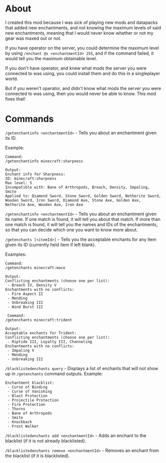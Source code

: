 # About
I created this mod because I was sick of playing
new mods and datapacks that added new enchantments,
and not knowing the maximum levels of said new enchantments,
meaning that I would never know whether or not my gear was
maxed out or not.

If you have operator on the server, you could determine
the maximum level by using `/enchant @s <enchantmentId> 255`,
and if the command failed, it would tell you the maximum
obtainable level.

If you don't have operator, and knew what mods the server
you were connected to was using, you could install them
and do this in a singleplayer world.

But if you weren't operator, and didn't know what mods
the server you were connected to was using, then you would
never be able to know. This mod fixes that!

# Commands
`/getenchantinfo <enchantmentId>` - Tells you about an enchantment given its ID.

Example:
```text
Command:
/getenchantinfo minecraft:sharpness

Output:
Enchant info for Sharpness:
ID: minecraft:sharpness
Max level: 5
Incompatible with: Bane of Arthropods, Breach, Density, Impaling, Smite
Applied to: Diamond Sword, Stone Sword, Golden Sword, Netherite Sword, Wooden Sword, Iron Sword, Diamond Axe, Stone Axe, Golden Axe, Netherite Axe, Wooden Axe, Iron Axe
```

`/getenchantinfo <enchantmentId>` - Tells you about an enchantment given its name.
If one match is found, it will tell you about that match.
If more than one match is found, it will tell you the names and IDs of the enchantments,
so that you can decide which one you want to know more about.

`/getenchants [<itemId>]` - Tells you the acceptable enchants
for any item given its ID (currently held item if left blank).

Examples:
```text
Command:
/getenchants minecraft:mace

Output:
Conflicting enchantments (choose one per list):
 - Breach IV, Density V
Enchantments with no conflicts:
 - Fire Aspect II
 - Mending
 - Unbreaking III
 - Wind Burst III
 
 Command:
/getenchants minecraft:trident

Output:
Acceptable enchants for Trident:
Conflicting enchantments (choose one per list):
 - Riptide III, Loyalty III, Channeling
Enchantments with no conflicts:
 - Impaling V
 - Mending
 - Unbreaking III
```

`/blacklistedenchants query` - Displays a list of enchants that will not show up in `/getenchants` command outputs.
Example:
```text
Enchantment blacklist:
 - Curse of Binding
 - Curse of Vanishing
 - Blast Protection
 - Projectile Protection
 - Fire Protection
 - Thorns
 - Bane of Arthropods
 - Smite
 - Knockback
 - Frost Walker
```

`/blacklistedenchants add <enchantmentId>` - Adds an enchant to the blacklist (if it is not already blacklisted).

`/blacklistedenchants remove <enchantmentId>` - Removes an enchant from the blacklist (if it is blacklisted).